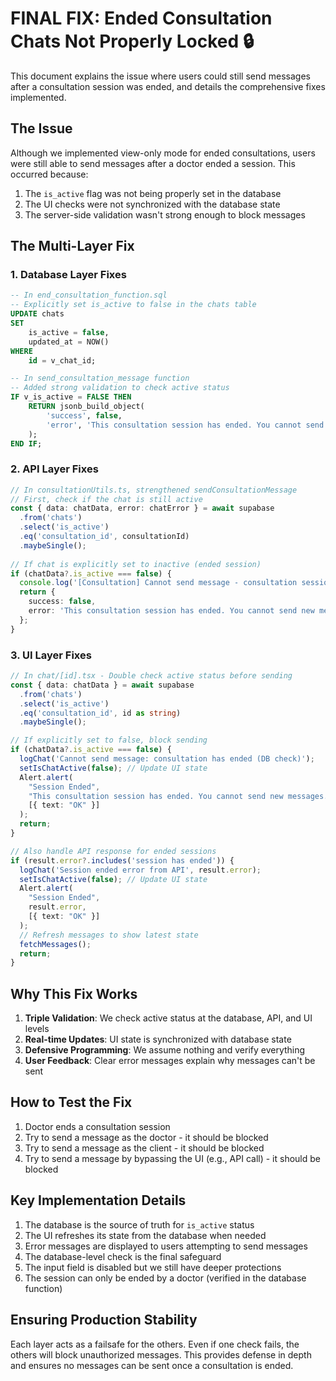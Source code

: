 # FINAL FIX: Ended Consultation Chats Not Properly Locked 🔒

This document explains the issue where users could still send messages after a consultation session was ended, and details the comprehensive fixes implemented.

## The Issue

Although we implemented view-only mode for ended consultations, users were still able to send messages after a doctor ended a session. This occurred because:

1. The `is_active` flag was not being properly set in the database
2. The UI checks were not synchronized with the database state
3. The server-side validation wasn't strong enough to block messages

## The Multi-Layer Fix

### 1. Database Layer Fixes

```sql
-- In end_consultation_function.sql
-- Explicitly set is_active to false in the chats table
UPDATE chats
SET 
    is_active = false,
    updated_at = NOW()
WHERE 
    id = v_chat_id;

-- In send_consultation_message function
-- Added strong validation to check active status
IF v_is_active = FALSE THEN
    RETURN jsonb_build_object(
        'success', false,
        'error', 'This consultation session has ended. You cannot send new messages.'
    );
END IF;
```

### 2. API Layer Fixes

```typescript
// In consultationUtils.ts, strengthened sendConsultationMessage
// First, check if the chat is still active
const { data: chatData, error: chatError } = await supabase
  .from('chats')
  .select('is_active')
  .eq('consultation_id', consultationId)
  .maybeSingle();
  
// If chat is explicitly set to inactive (ended session)
if (chatData?.is_active === false) {
  console.log('[Consultation] Cannot send message - consultation session has ended');
  return { 
    success: false, 
    error: 'This consultation session has ended. You cannot send new messages.' 
  };
}
```

### 3. UI Layer Fixes

```typescript
// In chat/[id].tsx - Double check active status before sending
const { data: chatData } = await supabase
  .from('chats')
  .select('is_active')
  .eq('consultation_id', id as string)
  .maybeSingle();

// If explicitly set to false, block sending
if (chatData?.is_active === false) {
  logChat('Cannot send message: consultation has ended (DB check)');
  setIsChatActive(false); // Update UI state
  Alert.alert(
    "Session Ended",
    "This consultation session has ended. You cannot send new messages.",
    [{ text: "OK" }]
  );
  return;
}

// Also handle API response for ended sessions
if (result.error?.includes('session has ended')) {
  logChat('Session ended error from API', result.error);
  setIsChatActive(false); // Update UI state
  Alert.alert(
    "Session Ended",
    result.error,
    [{ text: "OK" }]
  );
  // Refresh messages to show latest state
  fetchMessages();
  return;
}
```

## Why This Fix Works

1. **Triple Validation**: We check active status at the database, API, and UI levels
2. **Real-time Updates**: UI state is synchronized with database state
3. **Defensive Programming**: We assume nothing and verify everything
4. **User Feedback**: Clear error messages explain why messages can't be sent

## How to Test the Fix

1. Doctor ends a consultation session
2. Try to send a message as the doctor - it should be blocked
3. Try to send a message as the client - it should be blocked
4. Try to send a message by bypassing the UI (e.g., API call) - it should be blocked

## Key Implementation Details

1. The database is the source of truth for `is_active` status
2. The UI refreshes its state from the database when needed
3. Error messages are displayed to users attempting to send messages
4. The database-level check is the final safeguard
5. The input field is disabled but we still have deeper protections
6. The session can only be ended by a doctor (verified in the database function)

## Ensuring Production Stability

Each layer acts as a failsafe for the others. Even if one check fails, the others will block unauthorized messages. This provides defense in depth and ensures no messages can be sent once a consultation is ended. 